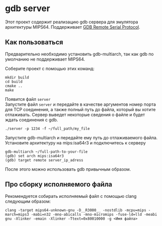 # gdb server
Этот проект содержит реализацию gdb сервера для эмулятора архитектуры MIPS64. Поддерживает [GDB Remote Serial Protocol](https://sourceware.org/gdb/current/onlinedocs/gdb.html/Remote-Protocol.html).

## Как пользоваться

Предварительно необходимо установить gdb-multiarch, так как gdb по умолчанию не поддерживает MIPS64.

Соберите проект с помощью этих команд:

    mkdir build
    cd build
    cmake ..
    make
Появится файл `server`\
Запустите файл `server` и передайте в качестве аргументов номер порта для TCP соединения, а также полный путь до файла, который вы хотите отлаживать. Сервер выведет некоторые сведения о файле и будет ждать соединения с gdb.

    ./server -p 1234 -f ~/full_path/my_file

Запустите gdb-multiarch и передайте ему путь до отлаживаемого файла. Установите архитектуру на mips:isa64r3 и подключитесь к серверу

    gdb-multiarch ~/full-path-to-your-file
    (gdb) set arch mips:isa64r3
    (gdb) target remote server_ip_adress

После этого можно использовать gdb привычным образом.


## Про сборку исполняемого файла

Рекомендуется собирать исполняемый файл с помощью clang следующим образом:

    clang -target mips64-unknown-gnu -D__R3000__ -nostdlib -mcpu=mips -march=mips3 -mabi=n32 -mno-abicalls -mno-micromips -fuse-ld=lld -meabi gnu -Xlinker -emain -Xlinker -Ttext=0x80010000 -g <Имя файла>
